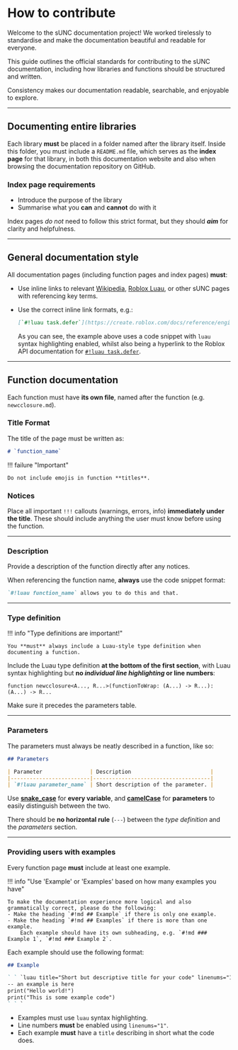 # How to contribute

Welcome to the sUNC documentation project! We worked tirelessly to standardise and make the documentation beautiful and readable for everyone.

This guide outlines the official standards for contributing to the sUNC documentation, including how libraries and functions should be structured and written.

Consistency makes our documentation readable, searchable, and enjoyable to explore.

---

## Documenting entire libraries

Each library **must** be placed in a folder named after the library itself. Inside this folder, you must include a `README.md` file, which serves as the **index page** for that library, in both this documentation website and also when browsing the documentation repository on GitHub.

### Index page requirements

- Introduce the purpose of the library
- Summarise what you **can** and **cannot** do with it

Index pages *do not* need to follow this strict format, but they should ***aim*** for clarity and helpfulness.

---

## General documentation style

All documentation pages (including function pages and index pages) **must**:

- Use inline links to relevant [Wikipedia](https://wikipedia.org), [Roblox Luau](https://create.roblox.com/docs), or other sUNC pages with referencing key terms.
- Use the correct inline link formats, e.g.:

    ```md
    [`#!luau task.defer`](https://create.roblox.com/docs/reference/engine/libraries/task#defer)
    ```

    As you can see, the example above uses a code snippet with `luau` syntax highlighting enabled, whilst also being a hyperlink to the Roblox API documentation for [`#!luau task.defer`](https://create.roblox.com/docs/reference/engine/libraries/task#defer).

---

## Function documentation

Each function must have **its own file**, named after the function (e.g. `newcclosure.md`).

### Title Format

The title of the page must be written as:

```md
# `function_name`
```

!!! failure "Important"

    Do not include emojis in function **titles**.

### Notices

Place all important `!!!` callouts (warnings, errors, info) **immediately under the title**. These should include anything the user must know before using the function.

---

### Description

Provide a description of the function directly after any notices.

When referencing the function name, **always** use the code snippet format:

```md
`#!luau function_name` allows you to do this and that.
```

---

### Type definition

!!! info "Type definitions are important!"

    You **must** always include a Luau-style type definition when documenting a function.

Include the Luau type definition **at the bottom of the first section**, with Luau syntax highlighting but **no *individual line highlighting* or line numbers**:

```luau
function newcclosure<A..., R...>(functionToWrap: (A...) -> R...): (A...) -> R...
```

Make sure it precedes the parameters table.

---

### Parameters

The parameters must always be neatly described in a function, like so:

```md
## Parameters

| Parameter               | Description                         |
|-------------------------|-------------------------------------|
| `#!luau parameter_name` | Short description of the parameter. |
```

Use [**snake_case**](https://en.wikipedia.org/wiki/Snake_case) for **every variable**, and [**camelCase**](https://en.wikipedia.org/wiki/Camel_case) for **parameters** to easily distinguish between the two.

There should be **no horizontal rule** (`---`) between the *type definition* and the *parameters* section.

---

### Providing users with examples

Every function page **must** include at least one example.

!!! info "Use 'Example' or 'Examples' based on how many examples you have"

    To make the documentation experience more logical and also grammatically correct, please do the following:
    - Make the heading `#!md ## Example` if there is only one example.
    - Make the heading `#!md ## Examples` if there is more than one example.
        Each example should have its own subheading, e.g. `#!md ### Example 1`, `#!md ### Example 2`.

Each example should use the following format:

```md
## Example

` ` `luau title="Short but descriptive title for your code" linenums="1"
-- an example is here
print("Hello world!")
print("This is some example code")
` ` `

```

- Examples must use `luau` syntax highlighting.
- Line numbers **must** be enabled using `linenums="1"`.
- Each example **must** have a `title` describing in short what the code does.

